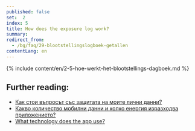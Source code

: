 ```yaml
---
published: false
set:  2
index: 5
title: How does the exposure log work?
summary: 
redirect_from: 
  - /bg/faq/29-blootstellingslogboek-getallen
contentLang: en
---
```

{% include content/en/2-5-hoe-werkt-het-blootstellings-dagboek.md %}

## Further reading:

- <a href="/{{page.lang}}/faq/2-8-hoe-zit-het-met-mijn-privacy">Как стои въпросът със защитата на моите лични данни?</a>
- <a href="/{{page.lang}}/faq/2-2-hoeveel-data-en-stroom-gebruikt-de-app">Какво количество мобилни данни и колко енергия изразходва приложението?</a>
- <a href="/{{page.lang}}/faq/2-6-hoe-werkt-de-app-technisch-precies" lang="en" hreflang="en">What technology does the app use?</a> 
